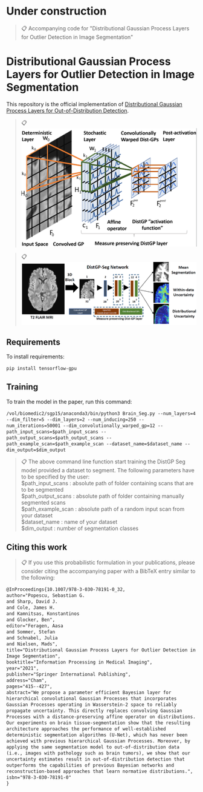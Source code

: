 # Under construction

>📋  Accompanying code for "Distributional Gaussian Process Layers for Outlier Detection in Image Segmentation"

# Distributional Gaussian Process Layers for Outlier Detection in Image Segmentation

This repository is the official implementation of [Distributional Gaussian Process Layers for Out-of-Distribution Detection](https://link.springer.com/chapter/10.1007/978-3-030-78191-0_32). 

>📋  ![Schematic of DistGP Layer](schematic_dist_gp_layer.png)

>📋  ![Segmentation Architecture](segmentation_network.png)

## Requirements

To install requirements:

```setup
pip install tensorflow-gpu
```
## Training

To train the model in the paper, run this command:

```train
/vol/biomedic2/sgp15/anaconda3/bin/python3 Brain_Seg.py --num_layers=4 --dim_filter=5 --dim_layers=2 --num_inducing=250 --num_iterations=50001 --dim_convolutionally_warped_gp=12 --path_input_scans=$path_input_scans --path_output_scans=$path_output_scans --path_example_scan=$path_example_scan --dataset_name=$dataset_name --dim_output=$dim_output
```

>📋  The above command line function start training the DistGP Seg model provided a dataset to segment. The following parameters have to be specified by the user:<br/>
> $path_input_scans : absolute path of folder containing scans that are to be segmented<br/>
> $path_output_scans : absolute path of folder containing manually segmented scans<br/>
> $path_example_scan : absolute path of a random input scan from your dataset<br/>
> $dataset_name : name of your dataset<br/>
> $dim_output : number of segmentation classes

## Citing this work

>📋 If you use this probabilistic formulation in your publications, please consider citing the accompanying paper with a BibTeX entry similar to the following:

```
@InProceedings{10.1007/978-3-030-78191-0_32,
author="Popescu, Sebastian G.
and Sharp, David J.
and Cole, James H.
and Kamnitsas, Konstantinos
and Glocker, Ben",
editor="Feragen, Aasa
and Sommer, Stefan
and Schnabel, Julia
and Nielsen, Mads",
title="Distributional Gaussian Process Layers for Outlier Detection in Image Segmentation",
booktitle="Information Processing in Medical Imaging",
year="2021",
publisher="Springer International Publishing",
address="Cham",
pages="415--427",
abstract="We propose a parameter efficient Bayesian layer for hierarchical convolutional Gaussian Processes that incorporates Gaussian Processes operating in Wasserstein-2 space to reliably propagate uncertainty. This directly replaces convolving Gaussian Processes with a distance-preserving affine operator on distributions. Our experiments on brain tissue-segmentation show that the resulting architecture approaches the performance of well-established deterministic segmentation algorithms (U-Net), which has never been achieved with previous hierarchical Gaussian Processes. Moreover, by applying the same segmentation model to out-of-distribution data (i.e., images with pathology such as brain tumors), we show that our uncertainty estimates result in out-of-distribution detection that outperforms the capabilities of previous Bayesian networks and reconstruction-based approaches that learn normative distributions.",
isbn="978-3-030-78191-0"
}



```







